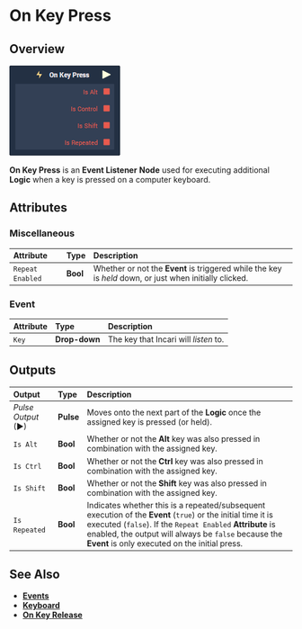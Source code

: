 # On Key Press

## Overview

![The On Key Press Node.](../../../.gitbook/assets/node-on-key-press.png)

**On Key Press** is an **Event Listener** **Node** used for executing additional **Logic** when a key is pressed on a computer keyboard.

## Attributes

### Miscellaneous

| Attribute | Type | Description |
| :--- | :--- | :--- |
| `Repeat Enabled` | **Bool** | Whether or not the **Event** is triggered while the key is _held_ down, or just when initially clicked. |

### Event

| Attribute | Type | Description |
| :--- | :--- | :--- |
| `Key` | **Drop-down** | The key that Incari will _listen_ to. |

## Outputs

| Output | Type | Description |
| :--- | :--- | :--- |
| _Pulse Output_ \(►\) | **Pulse** | Moves onto the next part of the **Logic** once the assigned key is pressed \(or held\). |
| `Is Alt` | **Bool** | Whether or not the **Alt** key was also pressed in combination with the assigned key. |
| `Is Ctrl` | **Bool** | Whether or not the **Ctrl** key was also pressed in combination with the assigned key. |
| `Is Shift` | **Bool** | Whether or not the **Shift** key was also pressed in combination with the assigned key. |
| `Is Repeated` | **Bool** | Indicates whether this is a repeated/subsequent execution of the **Event** \(`true`\) or the initial time it is executed \(`false`\). If the `Repeat Enabled` **Attribute** is enabled, the output will always be `false` because the **Event** is only executed on the initial press. |

## See Also

* [**Events**](../README.md)
* [**Keyboard**](README.md)
* [**On Key Release**](on-key-release.md)

